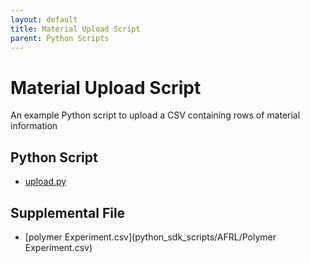 ```yaml
---
layout: default
title: Material Upload Script
parent: Python Scripts
---
```


# Material Upload Script

An example Python script to upload a CSV containing rows of material information

## Python Script
* [upload.py](python_sdk_scripts/AFRL/upload.py)

## Supplemental File
* [polymer Experiment.csv](python_sdk_scripts/AFRL/Polymer Experiment.csv)